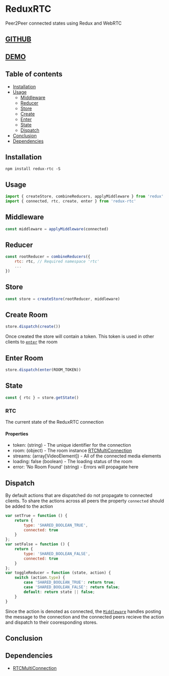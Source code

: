 # ReduxRTC

Peer2Peer connected states using Redux and WebRTC

## [GITHUB](https://github.com/rphansen91/redux-rtc)
## [DEMO](https://rphansen91.github.io/redux-rtc/) 

## Table of contents

  * [Installation](#installation)
  * [Usage](#usage)
    * [Middleware](#middleware)
    * [Reducer](#reducer)
    * [Store](#store)
    * [Create](#create-room)
    * [Enter](#enter-room)
    * [State](#state)
    * [Dispatch](#dispatch)
  * [Conclusion](#conclusion)
  * [Dependencies](#dependencies)

## Installation

`npm install redux-rtc -S`

## Usage

```js
import { createStore, combineReducers, applyMiddleware } from 'redux'
import { connected, rtc, create, enter } from 'redux-rtc'
```

## Middleware

```js
const middleware = applyMiddleware(connected)
```

## Reducer

```js
const rootReducer = combineReducers({
    rtc: rtc, // Required namespace 'rtc'
    ...
})
```

## Store

```js
const store = createStore(rootReducer, middleware)
```

## Create Room

```js
store.dispatch(create())
```

Once created the store will contain a token. This token is used in other clients to [`enter`](#enter-room) the room

## Enter Room

```js
store.dispatch(enter(ROOM_TOKEN))
```

## State

```js
const { rtc } = store.getState()
```

### RTC
The current state of the ReduxRTC connection

#### Properties

- token: (string) - The unique identifier for the connection
- room: (object) - The room instance [RTCMultiConnection](http://www.rtcmulticonnection.org/docs/)
- streams: (array[VideoElement]) - All of the connected media elements
- loading: false (boolean) - The loading status of the room
- error: 'No Room Found' (string) - Errors will propagate here

## Dispatch

By default actions that are dispatched do not propagate to connected clients. To share the actions across all peers the property `connected` should be added to the action

```js
var setTrue = function () {
    return { 
        type: 'SHARED_BOOLEAN_TRUE',
        connected: true
    }
};
var setFalse = function () {
    return { 
        type: 'SHARED_BOOLEAN_FALSE',
        connected: true
    }
};
var toggleReducer = function (state, action) {
    switch (action.type) {
        case 'SHARED_BOOLEAN_TRUE': return true;
        case 'SHARED_BOOLEAN_FALSE': return false;
        default: return state || false;
    }
}
```

Since the action is denoted as connected, the [`Middleware`](#middleware) handles posting the message to the connection and the connected peers recieve the action and dispatch to their cooresponding stores.

## Conclusion

## Dependencies

- [RTCMultiConnection](https://github.com/muaz-khan/RTCMultiConnection)